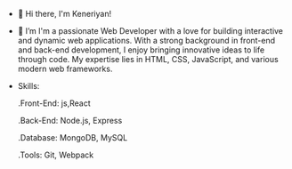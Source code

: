 - 👋 Hi there, I'm Keneriyan!
  
- 👀 I’m I'm a passionate Web Developer with a love for building interactive and dynamic web applications. With a strong background in front-end and back-end development, I enjoy bringing innovative ideas to life through code. My expertise lies in HTML, CSS, JavaScript, and various modern web frameworks.
  
- Skills:
  
    .Front-End: js,React

    .Back-End: Node.js, Express

    .Database: MongoDB, MySQL

    .Tools: Git, Webpack
  

<!---
kene19/kene19 is a ✨ special ✨ repository because its `README.md` (this file) appears on your GitHub profile.
You can click the Preview link to take a look at your changes.
--->
